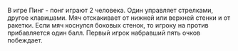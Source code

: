 В игре Пинг - понг играют 2 человека. Один управляет стрелками, другое клавишами.
Мяч отскакивает от нижней или верхней стенки и от ракетки.
Если мяч коснулся боковых стенок, то игроку на против прибавляется один балл.
Первый игрок набравший пять очков побеждает.

